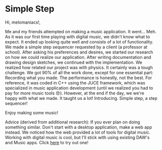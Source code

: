 # Simple Step

Hi, melomaniacs!,

Me and my friends attempted on making a music application. It went... Meh. As it was our first time playing with digital music,
we didn't know what to expect. It ended up looking quite well and consists of a lot of functionality. 
We made a simple step sequencer requested by a client (a professor at school). After asking his preferences and
desires, we started our research on how we could realize our application. 
After writing documentation and drawing design sketches, we continued with the implementation.
We realized how related our project was with physics. It certainly was a tough challenge.
We got 90% of all the work done, except for one essential part: Recording what you made.
The performance is honestly, not the best. For reference, it was coded in C++ using the JUCE framework, which was 
specialized in music application development (until we realized you had to pay for more music tools 😞).
However, at the end if the day, we we're happy with what we made. It taught us a lot!
Introducing. Simple step, a step sequencer!

Enjoy making some music!

Advice (derived from additional research): If you ever plan on doing something similar. Don't start with a desktop application, make a 
web app instead. We noticed how the web provided a lot of tools for digital music. Working with digital music is cool, but I'll stick with using existing DAW's and Music apps. 
Click [here](https://onlinesequencer.net/) to try out one!
